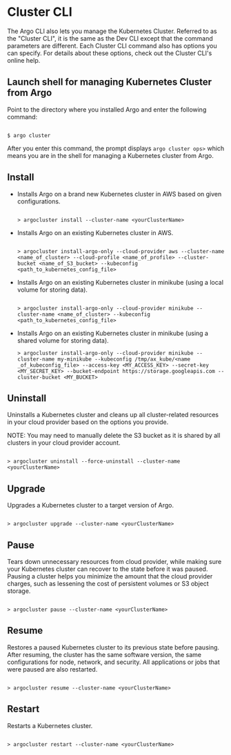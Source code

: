 # Cluster CLI

The Argo CLI also lets you manage the Kubernetes Cluster. Referred to as the "Cluster CLI", it is the same as the Dev CLI except that the command parameters are different. Each Cluster CLI command also has options you can specify. For details about these options, check out the Cluster CLI's online help.


## Launch shell for managing Kubernetes Cluster from Argo

Point to the directory where you installed Argo and enter the following command:

```

$ argo cluster

```

After you enter this command, the prompt displays `argo cluster ops>` which means you are in the shell for managing a Kubernetes cluster from Argo.

## <a name="InstallCmdOptions"></a>Install

* Installs Argo on a brand new Kubernetes cluster in AWS based on given configurations.

  ```

  > argocluster install --cluster-name <yourClusterName>

  ```

* Installs Argo on an existing Kubernetes cluster in AWS.

  ```

  > argocluster install-argo-only --cloud-provider aws --cluster-name <name_of_cluster> --cloud-profile <name_of_profile> --cluster-bucket <name_of_S3_bucket> --kubeconfig <path_to_kubernetes_config_file>

  ```

* Installs Argo on an existing Kubernetes cluster in minikube (using a local volume for storing data).

  ```

  > argocluster install-argo-only --cloud-provider minikube --cluster-name <name_of_cluster> --kubeconfig <path_to_kubernetes_config_file>

  ```

* Installs Argo on an existing Kubernetes cluster in minikube (using a shared volume for storing data).

  ```
  > argocluster install-argo-only --cloud-provider minikube --cluster-name my-minikube --kubeconfig /tmp/ax_kube/<name _of_kubeconfig_file> --access-key <MY_ACCESS_KEY> --secret-key <MY_SECRET_KEY> --bucket-endpoint https://storage.googleapis.com --cluster-bucket <MY_BUCKET>

  ```

## <a name="UninstallCmdOptions"></a>Uninstall

Uninstalls a Kubernetes cluster and cleans up all cluster-related resources in your cloud provider based on the options you provide.

NOTE: You may need to manually delete the S3 bucket as it is shared by all clusters in your cloud provider account.


```

> argocluster uninstall --force-uninstall --cluster-name <yourClusterName>

```

## <a name="UpgradeCmdOptions"></a>Upgrade

Upgrades a Kubernetes cluster to a target version of Argo. 

<!--from Harry; Currently some important software, i.e. Kubernetes binaries, Kubernetes salt come with the cluster manager container from where you runs the install. You can set the Argo service software namespace / version through exporting environment variables.-->

```

> argocluster upgrade --cluster-name <yourClusterName>

```


## <a name="PauseCmdOptions"></a>Pause

Tears down unnecessary resources from cloud provider, while making sure your Kubernetes cluster can recover to the state before it was paused. Pausing a cluster helps you minimize the amount that the cloud provider charges, such as lessening the cost of persistent volumes or S3 object storage. 

```

> argocluster pause --cluster-name <yourClusterName>

```

## <a name="ResumeCmdOptions"></a>Resume

Restores a paused Kubernetes cluster to its previous state before pausing. After resuming, the cluster has the same software version, the same configurations for node, network, and security. All applications or jobs that were paused are also restarted.

```

> argocluster resume --cluster-name <yourClusterName>

```

## Restart

Restarts a Kubernetes cluster.

```

> argocluster restart --cluster-name <yourClusterName>

```

<!--per Harry; After the cluster is installed, Argo generates an initial access credential and creates an Argo CLI configuration file, which is named as "<cluster-name>-<cluster-id>".-->
